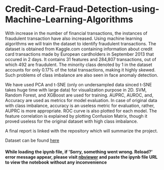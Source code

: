 # Credit-Card-Fraud-Detection-using-Machine-Learning-Algorithms

With increase in the number of financial transactions, the instances of fraudulent transaction have also increased. Using machine learning algorithms we will train the dataset to identify fraudulent transactions. The dataset is obtained from Kaggle.com containing information about credit card transactions made by European cardholders in September 2013 that occured in 2 days. It contains 31 features and 284,807 transactions, out of which 492 are fraudulent. The minority class denoted by 1 in the dataset accounts for only 0.17% of the total transactions, making it highly skewed. Such problems of class imbalance are also seen in face anomaly detection.

We have used PCA and t-SNE (only on undersampled data sinced t-SNE takes huge time with large data) for visualization purpose in 2D. SVM, Random Forest, and XGBoost are used for training. AUPRC, AUROC, and, Accuracy are used as metrics for model evaluation. In case of original data with class imbalance, accuracy is an useless metric for evaluation, rather, AUPRC is more appropriate. ROC curve is also plotted for each model. The feature correlation is explained by plotting Confusion Matrix, though it proved useless for the original dataset with high class imbalance.

A final report is linked with the repository which will summarize the project.

Dataset can be found [here](https://www.kaggle.com/mlg-ulb/creditcardfraud)

#### While loading the ipynb file, if 'Sorry, something went wrong. Reload?' error message appear, please visit [nbviewer](https://nbviewer.jupyter.org/) and paste the ipynb file URL to view the notebook without any inconvenience 
